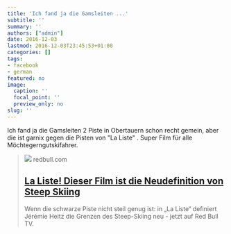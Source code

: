 ```yaml
---
title: 'Ich fand ja die Gamsleiten ...'
subtitle: ''
summary: ''
authors: ["admin"]
date: 2016-12-03
lastmod: 2016-12-03T23:45:53+01:00
categories: []
tags:
- facebook
- german
featured: no
image:
  caption: ''
  focal_point: ''
  preview_only: no
slug: ''
---
```

Ich fand ja die Gamsleiten 2 Piste in Obertauern schon recht gemein, aber die ist garnix gegen die Pisten von "La Liste" . Super Film für alle Möchtegerngutskifahrer.
> [![](https://img.redbull.com/images/c_crop,w_5759,h_2880,x_1,y_0,f_auto,q_auto/c_scale,w_1200/redbullcom/2016/10/20/1331824916802_1/jeremie-heitz-performs-in-the-pennine-alps)](http://www.redbull.com/de/de/snow/stories/1331762163661/video-swiss-skier-j%C3%A9r%C3%A9mie-heitz-steile-abfahrten)
> redbull.com
> ## [La Liste! Dieser Film ist die Neudefinition von Steep Skiing](http://www.redbull.com/de/de/snow/stories/1331762163661/video-swiss-skier-j%C3%A9r%C3%A9mie-heitz-steile-abfahrten)
>
>Wenn die schwarze Piste nicht steil genug ist: in „La Liste“ definiert Jérémie Heitz die Grenzen des Steep-Skiing neu - jetzt auf Red Bull TV.


